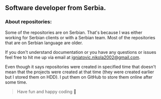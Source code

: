 ## Software developer from Serbia. 

### About repositories:
Some of the repositories are on Serbian.
That's because I was either working for Serbian clients or with a Serbian team.
Most of the repositories that are on Serbian language are older. 

If you don't understand documentation or you have any questions or issues feel free to hit me up via email at ignjatovic.nikola2002@gmail.com.

Even though it says repositories were created in specified time that doesn't mean that the projects were created at that time (they were created earlier but I stored them on HDD). I put them on GitHub to store them online after some time.

> Have fun and happy coding 👋


